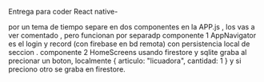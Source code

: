 Entrega para coder React native-

por un tema de tiempo separe en dos componentes en la APP.js , los vas a ver comentado , pero funcionan por separadp
componente 1 AppNavigator es el login y record  (con firebase en bd remota) con persistencia local de seccion .
componente 2 HomeScreens usando firestore y sqlite graba al precionar un boton, localmente  { articulo: "licuadora", cantidad: 1 } y si preciono otro se graba en firestore.
